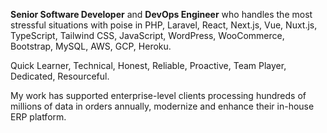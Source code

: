 <strong>Senior Software Developer</strong> and <strong>DevOps Engineer</strong> who handles the most stressful situations with poise in PHP, Laravel, React, Next.js, Vue, Nuxt.js, TypeScript, Tailwind CSS, JavaScript, WordPress, WooCommerce, Bootstrap, MySQL, AWS, GCP, Heroku.

Quick Learner, Technical, Honest, Reliable, Proactive, Team Player, Dedicated, Resourceful.

My work has supported enterprise-level clients processing hundreds of millions of data in orders annually, modernize and enhance their in-house ERP platform.
